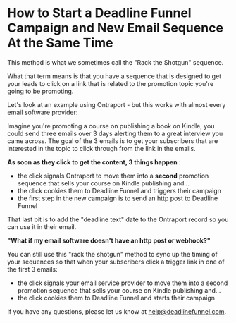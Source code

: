# How to Start a Deadline Funnel Campaign and New Email Sequence At the Same Time

This method is what we sometimes call the "Rack the Shotgun" sequence.

What that term means is that you have a sequence that is designed to get your leads to click on a link that is related to the promotion topic you're going to be promoting.

Let's look at an example using Ontraport - but this works with almost every email software provider:

Imagine you're promoting a course on publishing a book on Kindle, you could send three emails over 3 days alerting them to a great interview you came across. The goal of the 3 emails is to get your subscribers that are interested in the topic to click through from the link in the emails.

**As soon as they click to get the content, 3 things happen** :

* the click signals Ontraport to move them into a **second** promotion sequence that sells your course on Kindle publishing and...
* the click cookies them to Deadline Funnel and triggers their campaign
* the first step in the new campaign is to send an http post to Deadline Funnel

That last bit is to add the "deadline text" date to the Ontraport record so you can use it in their email.

**"What if my email software doesn't have an http post or webhook?"**

You can still use this "rack the shotgun" method to sync up the timing of your sequences so that when your subscribers click a trigger link in one of the first 3 emails:

* the click signals your email service provider to move them into a second promotion sequence that sells your course on Kindle publishing and...
* the click cookies them to Deadline Funnel and starts their campaign

If you have any questions, please let us know at [help@deadlinefunnel.com](mailto:mailto:help@deadlinefunnel.com).

